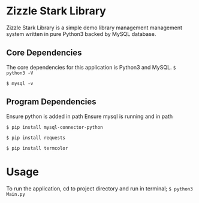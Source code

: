 # Zizzle Stark Library
Zizzle Stark Library is a simple demo library management management system written in pure Python3 backed by MySQL database.

## Core Dependencies
The core dependencies for this application is Python3 and MySQL.
`$ python3 -V`

`$ mysql -v`

## Program Dependencies
Ensure python is added in path
Ensure mysql is running and in path

`$ pip install mysql-connector-python`

`$ pip install requests`

`$ pip install termcolor`


# Usage
To run the application, cd to project directory and run in terminal;
`$ python3 Main.py`